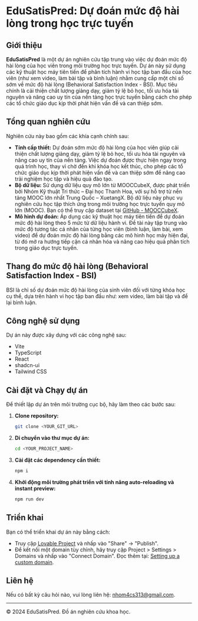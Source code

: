 # EduSatisPred: Dự đoán mức độ hài lòng trong học trực tuyến

## Giới thiệu

**EduSatisPred** là một dự án nghiên cứu tập trung vào việc dự đoán mức độ hài lòng của học viên trong môi trường học trực tuyến. Dự án này sử dụng các kỹ thuật học máy tiên tiến để phân tích hành vi học tập ban đầu của học viên (như xem video, làm bài tập và bình luận) nhằm cung cấp một chỉ số sớm về mức độ hài lòng (Behavioral Satisfaction Index - BSI). Mục tiêu chính là cải thiện chất lượng giảng dạy, giảm tỷ lệ bỏ học, tối ưu hóa tài nguyên và nâng cao uy tín của nền tảng học trực tuyến bằng cách cho phép các tổ chức giáo dục kịp thời phát hiện vấn đề và can thiệp sớm.

## Tổng quan nghiên cứu

Nghiên cứu này bao gồm các khía cạnh chính sau:

* **Tính cấp thiết:** Dự đoán sớm mức độ hài lòng của học viên giúp cải thiện chất lượng giảng dạy, giảm tỷ lệ bỏ học, tối ưu hóa tài nguyên và nâng cao uy tín của nền tảng. Việc dự đoán được thực hiện ngay trong quá trình học, thay vì chờ đến khi khóa học kết thúc, cho phép các tổ chức giáo dục kịp thời phát hiện vấn đề và can thiệp sớm để nâng cao trải nghiệm học tập và hiệu quả đào tạo.
* **Bộ dữ liệu:** Sử dụng dữ liệu quy mô lớn từ MOOCCubeX, được phát triển bởi Nhóm Kỹ thuật Tri thức – Đại học Thanh Hoa, với sự hỗ trợ từ nền tảng MOOC lớn nhất Trung Quốc – XuetangX. Bộ dữ liệu này phục vụ nghiên cứu học tập thích ứng trong môi trường học trực tuyến quy mô lớn (MOOC). Bạn có thể truy cập dataset tại [GitHub - MOOCCubeX](https://github.com/THU-KEG/MOOCCubeX).
* **Mô hình dự đoán:** Áp dụng các kỹ thuật học máy tiên tiến để dự đoán mức độ hài lòng theo 5 mức từ dữ liệu hành vi. Đề tài này tập trung vào mức độ tương tác cá nhân của từng học viên (bình luận, làm bài, xem video) để dự đoán mức độ hài lòng bằng các mô hình học máy hiện đại, từ đó mở ra hướng tiếp cận cá nhân hóa và nâng cao hiệu quả phân tích trong giáo dục trực tuyến.

## Thang đo mức độ hài lòng (Behavioral Satisfaction Index - BSI)

BSI là chỉ số dự đoán mức độ hài lòng của sinh viên đối với từng khóa học cụ thể, dựa trên hành vi học tập ban đầu như: xem video, làm bài tập và để lại bình luận.

## Công nghệ sử dụng

Dự án này được xây dựng với các công nghệ sau:

* Vite
* TypeScript
* React
* shadcn-ui
* Tailwind CSS

## Cài đặt và Chạy dự án

Để thiết lập dự án trên môi trường cục bộ, hãy làm theo các bước sau:

1. **Clone repository:**

    ```bash
    git clone <YOUR_GIT_URL>
    ```

2. **Di chuyển vào thư mục dự án:**

    ```bash
    cd <YOUR_PROJECT_NAME>
    ```

3. **Cài đặt các dependency cần thiết:**

    ```bash
    npm i
    ```

4. **Khởi động môi trường phát triển với tính năng auto-reloading và instant preview:**

    ```bash
    npm run dev
    ```

## Triển khai

Bạn có thể triển khai dự án này bằng cách:

* Truy cập [Lovable Project](https://www.google.com/search?q=https://lovable.dev/projects/457b7e19-1163-401c-aaf3-834c5b5cc39f) và nhấp vào "Share" -\> "Publish".
* Để kết nối một domain tùy chỉnh, hãy truy cập Project \> Settings \> Domains và nhấp vào "Connect Domain". Đọc thêm tại: [Setting up a custom domain](https://www.google.com/search?q=https://docs.lovable.dev/tips-tricks/custom-domain%23step-by-step-guide).

## Liên hệ

Nếu có bất kỳ câu hỏi nào, vui lòng liên hệ: nhom4cs313@gmail.com.

-----

© 2024 EduSatisPred. Đồ án nghiên cứu khoa học.